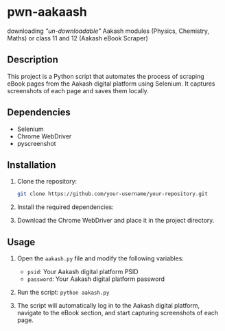 # pwn-aakaash
downloading *"un-downloadable"* Aakash modules (Physics, Chemistry, Maths) or class 11 and 12
(Aakash eBook Scraper)

## Description

This project is a Python script that automates the process of scraping eBook pages from the Aakash digital platform using Selenium. It captures screenshots of each page and saves them locally.

## Dependencies
- Selenium
- Chrome WebDriver
- pyscreenshot

## Installation

1. Clone the repository:

    ```bash
    git clone https://github.com/your-username/your-repository.git
    ```

2. Install the required dependencies:

3. Download the Chrome WebDriver and place it in the project directory.

## Usage

1. Open the `aakash.py` file and modify the following variables:

    - `psid`: Your Aakash digital platform PSID
    - `password`: Your Aakash digital platform password

2. Run the script:
    `python aakash.py`

3. The script will automatically log in to the Aakash digital platform, navigate to the eBook section, and start capturing screenshots of each page.

